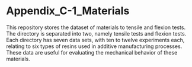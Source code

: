 # Appendix_C-1_Materials
This repository stores the dataset of materials to tensile and flexion tests.
The directory is separated into two, namely tensile tests and flexion tests.
Each directory has seven data sets, with ten to twelve experiments each, relating to six types of resins used in additive manufacturing processes. 
These data are useful for evaluating the mechanical behavior of these materials.